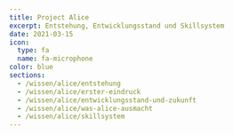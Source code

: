 ```yaml
---
title: Project Alice
excerpt: Entstehung, Entwicklungsstand und Skillsystem
date: 2021-03-15
icon:
  type: fa
  name: fa-microphone
color: blue
sections:
  - /wissen/alice/entstehung
  - /wissen/alice/erster-eindruck
  - /wissen/alice/entwicklungsstand-und-zukunft
  - /wissen/alice/was-alice-ausmacht
  - /wissen/alice/skillsystem
---
```

